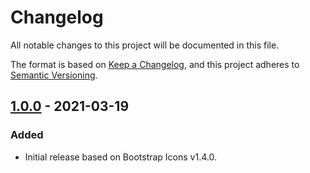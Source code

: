 # Changelog

All notable changes to this project will be documented in this file.

The format is based on [Keep a Changelog](https://keepachangelog.com/en/1.0.0/),
and this project adheres to [Semantic Versioning](https://semver.org/spec/v2.0.0.html).

## [1.0.0] - 2021-03-19

### Added

- Initial release based on Bootstrap Icons v1.4.0.

[1.0.0]: https://github.com/dvuckovic/vue3-bootstrap-icons/releases/tag/v1.0.0
